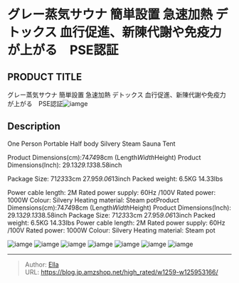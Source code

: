 # グレー蒸気サウナ 簡単設置 急速加熱 デトックス 血行促進、新陳代謝や免疫力が上がる　PSE認証


## PRODUCT TITLE 

グレー蒸気サウナ 簡単設置 急速加熱 デトックス 血行促進、新陳代謝や免疫力が上がる　PSE認証![iamge](https://b2bfiles1.gigab2b.cn/image/wkseller/14192/20221104_ad9f8df4b0388a6a3362e6310dd0f6e3.jpg)

## Description

One Person Portable Half body Silvery Steam Sauna Tent

Product Dimensions(cm):74*74*98cm (Length*Width*Height)
Product Dimensions(Inch): 29.13*29.13*38.58inch

Package Size: 71*23*33cm    27.95*9.06*13inch
Packed weight:  6.5KG   14.33Ibs

Power cable length: 2M
Rated power supply: 60Hz /100V
Rated power: 1000W
Colour: Silvery
Heating material: Steam potProduct Dimensions(cm):74*74*98cm (Length*Width*Height) Product Dimensions(Inch): 29.13*29.13*38.58inch
Package Size: 71*23*33cm    27.95*9.06*13inch Packed weight:  6.5KG   14.33Ibs
Power cable length: 2M Rated power supply: 60Hz /100V Rated power: 1000W Colour: Silvery Heating material: Steam pot







![iamge](https://b2bfiles1.gigab2b.cn/image/wkseller/14192/20221104_c746cc94f8ec204e5ebb2f53dfa11f94.jpg)
![iamge](https://b2bfiles1.gigab2b.cn/image/wkseller/14192/20221104_27aff17f0e8ee7a60df7991be022a851.jpg)
![iamge](https://b2bfiles1.gigab2b.cn/image/wkseller/14192/20221104_f1d05d7dd0597a330001969577ba6d5b.jpg)
![iamge](https://b2bfiles1.gigab2b.cn/image/wkseller/14192/20221104_89271c2121ef21275b9d12bc9fb1e2a3.jpg)
![iamge](https://b2bfiles1.gigab2b.cn/image/wkseller/14192/20220713_30746e4f40e67303467bafb55fad51ad.png)
![iamge](https://b2bfiles1.gigab2b.cn/image/wkseller/14192/20221104_77f0f7211741b96355bbe02f94843763.jpg)
![iamge](https://b2bfiles1.gigab2b.cn/image/wkseller/14192/20220713_1f2afeaae6a5a6df7a886c399ff079be.JPG)


---

> Author: [Ella](https://blog.jp.amzshop.net/)  
> URL: https://blog.jp.amzshop.net/high_rated/w1259-w125953166/  

